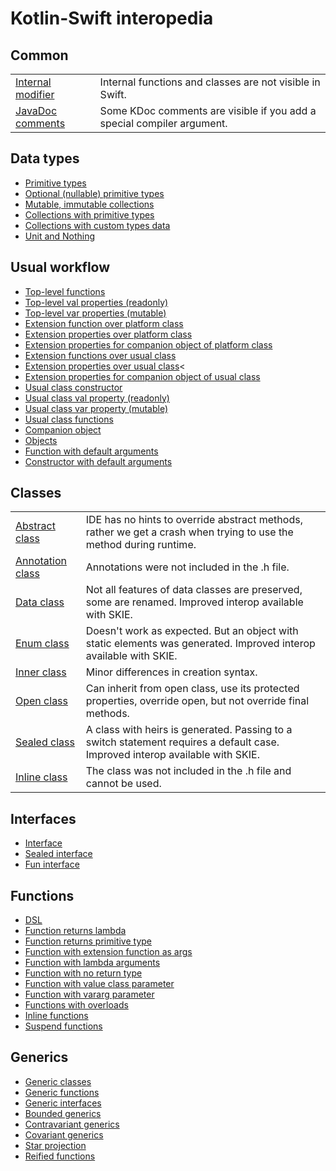 # Kotlin-Swift interopedia

## Common
<table>
  <tr><td><a href="/docs/common/InternalModifier.md">Internal modifier</a></td><td>Internal functions and classes are not visible in Swift.</td></tr>
  <tr><td><a href="/docs/common/JavaDocComments.md">JavaDoc comments</a></td><td>Some KDoc comments are visible if you add a special compiler argument.</td></tr>
</table>

## Data types
<ul>
  <li><a href="/docs/common/Primitive%20types.md">Primitive types</a></li>
  <li><a href="/docs/types/Optional%20(nullable)%20primitive%20types.md">Optional (nullable) primitive types</a></li>
  <li><a href="/docs/types/Mutable,%20immutable%20collections.md">Mutable, immutable collections</a></li>
  <li><a href="/docs/types/Collections%20with%20primitive%20types.md">Collections with primitive types</a></li>
  <li><a href="/docs/types/Collections%20with%20custom%20types%20data.md">Collections with custom types data</a></li>
  <li><a href="/docs/types/Unit%20and%20Nothing.md">Unit and Nothing</a></li>
</ul>

## Usual workflow
<ul>
  <li><a href="/docs/usual-workflow/Top-level%20functions.md">Top-level functions</a></li>
  <li><a href="/docs/usual-workflow/Top-level%20val%20properties%20(readonly).md">Top-level val properties (readonly)</a></li>
  <li><a href="/docs/usual-workflow/Top-level%20var%20properties%20(mutable).md">Top-level var properties (mutable)</a></li>
  <li><a href="/docs/usual-workflow/Extension%20function%20over%20platform%20class.md">Extension function over platform class</a></li>
  <li><a href="/docs/usual-workflow/Extension%20properties%20over%20platform%20class.md">Extension properties over platform class</a></li>
  <li><a href="/docs/usual-workflow/Extension%20properties%20for%20companion%20object%20of%20platform%20class.md">Extension properties for companion object of platform class</a></li>
  <li><a href="/docs/usual-workflow/Extension%20functions%20over%20usual%20class.md">Extension functions over usual class</a></li>
  <li><a href="/docs/usual-workflow/Extension%20properties%20over%20usual%20class.md">Extension properties over usual class</a><</li>
  <li><a href="/docs/usual-workflow/Extension%20properties%20for%20companion%20object%20of%20usual%20class.md">Extension properties for companion object of usual class</a></li>
  <li><a href="/docs/usual-workflow/Usual%20class%20constructor.md">Usual class constructor</a></li>
  <li><a href="/docs/usual-workflow/Usual%20class%20val%20property%20(readonly).md">Usual class val property (readonly)</a></li>
  <li><a href="/docs/usual-workflow/Usual%20class%20var property%20(mutable).md">Usual class var property (mutable)</a></li>
  <li><a href="/docs/usual-workflow/Usual%20class%20functions.md">Usual class functions</a></li>
  <li><a href="/docs/usual-workflow/Companion%20object.md">Companion object</a></li>
  <li><a href="/docs/usual-workflow/Objects.md">Objects</a></li>
  <li><a href="/docs/usual-workflow/DefaultArguments.md">Function with default arguments</a></li>
  <li><a href="/docs/usual-workflow/DefaultArguments.md">Constructor with default arguments</a></li>
</ul>

## Classes
<table>
  <tr><td><a href="/docs/classes/Abstract%20class.md">Abstract class</a></td><td>IDE has no hints to override abstract methods, rather we get a crash when trying to use the method during runtime.</td></tr>
  <tr><td><a href="/docs/classes/Annotation%20class.md">Annotation class</a></td><td>Annotations were not included in the .h file.</td></tr>
  <tr><td><a href="/docs/classes/Data%20class.md">Data class</a></td><td>Not all features of data classes are preserved, some are renamed. Improved interop available with SKIE.</td></tr>
  <tr><td><a href="/docs/classes/Enum%20class.md">Enum class</a></td><td>Doesn't work as expected. But an object with static elements was generated. Improved interop available with SKIE.</td></tr>
  <tr><td><a href="/docs/classes/Inner%20class.md">Inner class</a></td><td>Minor differences in creation syntax.</td></tr>
  <tr><td><a href="/docs/classes/Open%20class.md">Open class</a></td><td>Can inherit from open class, use its protected properties, override open, but not override final methods.</td></tr>
  <tr><td><a href="/docs/classes/Sealed%20class.md">Sealed class</a></td><td>A class with heirs is generated. Passing to a switch statement requires a default case. Improved interop available with SKIE.</td></tr>
  <tr><td><a href="/docs/classes/InlineClass.md">Inline class</a></td><td>The class was not included in the .h file and cannot be used.</td></tr>
</table>

## Interfaces
<ul>
  <li><a href="/docs/interfaces/Interface.md">Interface</a></li>
  <li><a href="/docs/interfaces/Sealed%20interface.md">Sealed interface</a></li>
  <li><a href="/docs/interfaces/Fun%20interface.md">Fun interface</a></li>
</ul>

## Functions
<ul>
  <li><a href="/docs/functions/DSL.md">DSL</a></li>
  <li><a href="/docs/functions/Function%20returns%20lambda.md">Function returns lambda</a></li>
  <li><a href="/docs/functions/Function%20returns%20primitive%20type.md">Function returns primitive type</a></li>
  <li><a href="/docs/functions/Function%20with%20extension%20function%20as%20args.md">Function with extension function as args</a></li>
  <li><a href="/docs/functions/Function%20with%20lambda%20arguments.md">Function with lambda arguments</a></li>
  <li><a href="/docs/functions/Function%20with%20no%20return%20type.md">Function with no return type</a></li>
  <li><a href="/docs/functions/Function%20with%20value%20class%20parameter.md">Function with value class parameter</a></li>
  <li><a href="/docs/functions/Function%20with%20vararg%20parameter.md">Function with vararg parameter</a></li>
  <li><a href="/docs/functions/Functions%20with%20overloads.md">Functions with overloads</a></li>
  <li><a href="/docs/functions/Inline%20functions.md">Inline functions</a></li>
  <li><a href="/docs/functions/Suspend%20functions.md">Suspend functions</a></li>
</ul>

## Generics
<ul>
  <li><a href="/docs/generics/Generic%20classes.md">Generic classes</a></li>
  <li><a href="/docs/generics/Generic%20functions.md">Generic functions</a></li>
  <li><a href="/docs/generics/Generic%20interfaces.md">Generic interfaces</a></li>
  <li><a href="/docs/generics/Bounded%20generics.md">Bounded generics</a></li>
  <li><a href="/docs/generics/Contravariant%20generics.md">Contravariant generics</a></li>
  <li><a href="/docs/generics/Covariant%20generics.md">Covariant generics</a></li>
  <li><a href="/docs/generics/Star%20projection.md">Star projection</a></li>
  <li><a href="/docs/generics/Reified%20functions.md">Reified functions</a></li>
</ul>